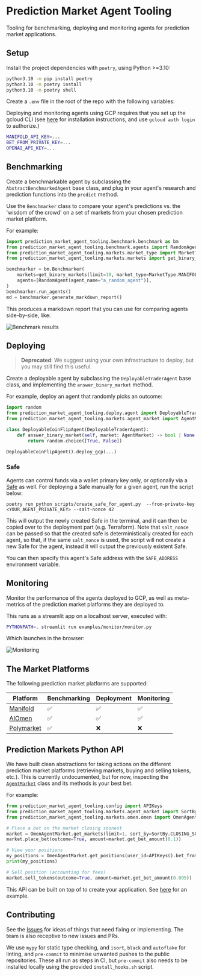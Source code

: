 # Prediction Market Agent Tooling

Tooling for benchmarking, deploying and monitoring agents for prediction market applications.

## Setup

Install the project dependencies with `poetry`, using Python >=3.10:

```bash
python3.10 -m pip install poetry
python3.10 -m poetry install
python3.10 -m poetry shell
```

Create a `.env` file in the root of the repo with the following variables:

Deploying and monitoring agents using GCP requires that you set up the gcloud CLI (see [here](https://cloud.google.com/sdk/docs/install) for installation instructions, and use `gcloud auth login` to authorize.)

```bash
MANIFOLD_API_KEY=...
BET_FROM_PRIVATE_KEY=...
OPENAI_API_KEY=...
```

## Benchmarking

Create a benchmarkable agent by subclassing the `AbstractBenchmarkedAgent` base class, and plug in your agent's research and prediction functions into the `predict` method.

Use the `Benchmarker` class to compare your agent's predictions vs. the 'wisdom of the crowd' on a set of markets from your chosen prediction market platform.

For example:

```python
import prediction_market_agent_tooling.benchmark.benchmark as bm
from prediction_market_agent_tooling.benchmark.agents import RandomAgent
from prediction_market_agent_tooling.markets.market_type import MarketType
from prediction_market_agent_tooling.markets.markets import get_binary_markets

benchmarker = bm.Benchmarker(
    markets=get_binary_markets(limit=10, market_type=MarketType.MANIFOLD),
    agents=[RandomAgent(agent_name="a_random_agent")],
)
benchmarker.run_agents()
md = benchmarker.generate_markdown_report()
```

This produces a markdown report that you can use for comparing agents side-by-side, like:

![Benchmark results](assets/comparison-report.png)

## Deploying

> **Deprecated**: We suggest using your own infrastructure to deploy, but you may still find this useful.

Create a deployable agent by subclassing the `DeployableTraderAgent` base class, and implementing the `answer_binary_market` method.

For example, deploy an agent that randomly picks an outcome:

```python
import random
from prediction_market_agent_tooling.deploy.agent import DeployableTraderAgent
from prediction_market_agent_tooling.markets.agent_market import AgentMarket

class DeployableCoinFlipAgent(DeployableTraderAgent):
    def answer_binary_market(self, market: AgentMarket) -> bool | None:
        return random.choice([True, False])

DeployableCoinFlipAgent().deploy_gcp(...)
```

### Safe

Agents can control funds via a wallet primary key only, or optionally via a [Safe](https://safe.global/) as well. For deploying a Safe manually for a given agent, run the script below:

```commandline
poetry run python scripts/create_safe_for_agent.py  --from-private-key <YOUR_AGENT_PRIVATE_KEY> --salt-nonce 42
```

This will output the newly created Safe in the terminal, and it can then be copied over to the deployment part (e.g. Terraform).
Note that `salt_nonce` can be passed so that the created safe is deterministically created for each agent, so that, if the same `salt_nonce` is used, the script will not create a new Safe for the agent, instead it will output the previously existent Safe.

You can then specify this agent's Safe address with the `SAFE_ADDRESS` environment variable.

## Monitoring

Monitor the performance of the agents deployed to GCP, as well as meta-metrics of the prediction market platforms they are deployed to.

This runs as a streamlit app on a localhost server, executed with:

```bash
PYTHONPATH=. streamlit run examples/monitor/monitor.py
```

Which launches in the browser:

![Monitoring](assets/monitoring.png)

## The Market Platforms

The following prediction market platforms are supported:

| Platform                              | Benchmarking | Deployment | Monitoring |
|---------------------------------------|--------------|------------|------------|
| [Manifold](https://manifold.markets/) | ✅ | ✅ | ✅ |
| [AIOmen](https://aiomen.eth.limo/)    | ✅ | ✅ | ✅ |
| [Polymarket](https://polymarket.com/) | ✅ | ❌ | ❌ |

## Prediction Markets Python API

We have built clean abstractions for taking actions on the different prediction market platforms (retrieving markets, buying and selling tokens, etc.). This is currently undocumented, but for now, inspecting the [`AgentMarket`](https://github.com/gnosis/prediction-market-agent-tooling/blob/1e497fff9f2b53e4e3e1beb5dda08b4d49da881b/prediction_market_agent_tooling/markets/agent_market.py) class and its methods is your best bet.

For example:

```python
from prediction_market_agent_tooling.config import APIKeys
from prediction_market_agent_tooling.markets.agent_market import SortBy
from prediction_market_agent_tooling.markets.omen.omen import OmenAgentMarket

# Place a bet on the market closing soonest
market = OmenAgentMarket.get_markets(limit=1, sort_by=SortBy.CLOSING_SOONEST)[0]
market.place_bet(outcome=True, amount=market.get_bet_amount(0.1))

# View your positions
my_positions = OmenAgentMarket.get_positions(user_id=APIKeys().bet_from_address)
print(my_positions)

# Sell position (accounting for fees)
market.sell_tokens(outcome=True, amount=market.get_bet_amount(0.095))
```

This API can be built on top of to create your application. See [here](https://github.com/gnosis/prediction-market-agent/tree/main/prediction_market_agent/agents/microchain_agent) for an example.

## Contributing

See the [Issues](https://github.com/gnosis/prediction-market-agent-tooling/issues) for ideas of things that need fixing or implementing. The team is also receptive to new issues and PRs.

We use `mypy` for static type checking, and `isort`, `black` and `autoflake` for linting, and `pre-commit` to minimise unwanted pushes to the public repositories. These all run as steps in CI, but `pre-commit` also needs to be installed locally using the provided `install_hooks.sh` script.
